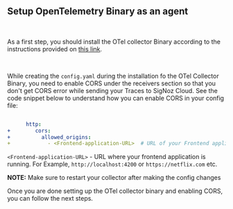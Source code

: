 ## Setup OpenTelemetry Binary as an agent

&nbsp;

As a first step, you should install the OTel collector Binary according to the instructions provided on [this link](https://signoz.io/docs/tutorial/opentelemetry-binary-usage-in-virtual-machine/).

&nbsp;

While creating the `config.yaml` during the installation fo the OTel Collector Binary, you need to enable CORS under the receivers section so that you don't get CORS error while sending your Traces to SigNoz Cloud. See the code snippet below to understand how you can enable CORS in your config file:

```yaml

      http:
+        cors:
+          allowed_origins:
+            - <Frontend-application-URL>  # URL of your Frontend application. Example -> http://localhost:4200, https://netflix.com etc.

```

`<Frontend-application-URL>` - URL where your frontend application is running. For Example, `http://localhost:4200` or `https://netflix.com` etc.

**NOTE:** Make sure to restart your collector after making the config changes


Once you are done setting up the OTel collector binary and enabling CORS, you can follow the next steps.

&nbsp;

